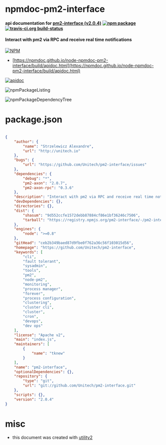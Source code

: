# npmdoc-pm2-interface

#### api documentation for  [pm2-interface (v2.0.4)](https://github.com/Unitech/pm2-interface)  [![npm package](https://img.shields.io/npm/v/npmdoc-pm2-interface.svg?style=flat-square)](https://www.npmjs.org/package/npmdoc-pm2-interface) [![travis-ci.org build-status](https://api.travis-ci.org/npmdoc/node-npmdoc-pm2-interface.svg)](https://travis-ci.org/npmdoc/node-npmdoc-pm2-interface)

#### Interact with pm2 via RPC and receive real time notifications

[![NPM](https://nodei.co/npm/pm2-interface.png?downloads=true&downloadRank=true&stars=true)](https://www.npmjs.com/package/pm2-interface)

- [https://npmdoc.github.io/node-npmdoc-pm2-interface/build/apidoc.html](https://npmdoc.github.io/node-npmdoc-pm2-interface/build/apidoc.html)

[![apidoc](https://npmdoc.github.io/node-npmdoc-pm2-interface/build/screenCapture.buildCi.browser.%252Ftmp%252Fbuild%252Fapidoc.html.png)](https://npmdoc.github.io/node-npmdoc-pm2-interface/build/apidoc.html)

![npmPackageListing](https://npmdoc.github.io/node-npmdoc-pm2-interface/build/screenCapture.npmPackageListing.svg)

![npmPackageDependencyTree](https://npmdoc.github.io/node-npmdoc-pm2-interface/build/screenCapture.npmPackageDependencyTree.svg)



# package.json

```json

{
    "author": {
        "name": "Strzelewicz Alexandre",
        "url": "http://unitech.io"
    },
    "bugs": {
        "url": "https://github.com/Unitech/pm2-interface/issues"
    },
    "dependencies": {
        "debug": "*",
        "pm2-axon": "2.0.7",
        "pm2-axon-rpc": "0.3.6"
    },
    "description": "Interact with pm2 via RPC and receive real time notifications",
    "devDependencies": {},
    "directories": {},
    "dist": {
        "shasum": "9d552ccfe1572debb87884cf86e1bf36246c7506",
        "tarball": "https://registry.npmjs.org/pm2-interface/-/pm2-interface-2.0.4.tgz"
    },
    "engines": {
        "node": ">=0.8"
    },
    "gitHead": "ceb2b349baed87d9fbe0f762a36c56f103015d56",
    "homepage": "https://github.com/Unitech/pm2-interface",
    "keywords": [
        "cli",
        "fault tolerant",
        "sysadmin",
        "tools",
        "pm2",
        "node-pm2",
        "monitoring",
        "process manager",
        "forever",
        "process configuration",
        "clustering",
        "cluster cli",
        "cluster",
        "cron",
        "devops",
        "dev ops"
    ],
    "license": "Apache v2",
    "main": "index.js",
    "maintainers": [
        {
            "name": "tknew"
        }
    ],
    "name": "pm2-interface",
    "optionalDependencies": {},
    "repository": {
        "type": "git",
        "url": "git://github.com/Unitech/pm2-interface.git"
    },
    "scripts": {},
    "version": "2.0.4"
}
```



# misc
- this document was created with [utility2](https://github.com/kaizhu256/node-utility2)
